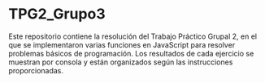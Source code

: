 # TPG2_Grupo3
Este repositorio contiene la resolución del Trabajo Práctico Grupal 2, en el que se implementaron varias funciones en JavaScript para resolver problemas básicos de programación. Los resultados de cada ejercicio se muestran por consola y están organizados según las instrucciones proporcionadas.
